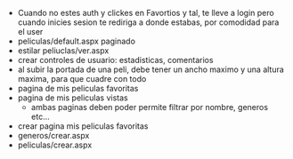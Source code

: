 - Cuando no estes auth y clickes en Favortios y tal, te lleve a login pero cuando inicies sesion te rediriga a donde estabas, por comodidad para el user
- peliculas/default.aspx paginado
- estilar peliuclas/ver.aspx
- crear controles de usuario: estadisticas, comentarios
- al subir la portada de una peli, debe tener un ancho maximo y una altura maxima, para que cuadre con todo
- pagina de mis peliculas favoritas
- pagina de mis peliculas vistas
    - ambas paginas deben poder permite filtrar por nombre, generos etc...
- crear pagina mis peliculas favoritas
- generos/crear.aspx
- peliculas/crear.aspx

